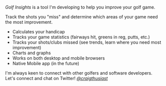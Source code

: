 *Golf Insights* is a tool I'm developing to help you improve your golf game.

Track the shots you "miss" and determine which areas of your game need the most improvement.

- Calculates your handicap
- Tracks your game statistics (fairways hit, greens in reg, putts, etc.)
- Tracks your shots/clubs missed (see trends, learn where you need most improvement)
- Charts and graphs
- Works on both desktop and mobile browsers
- Native Mobile app (in the future)

I'm always keen to connect with other golfers and software developers. 
Let's connect and chat on Twitter! [*@craigthusiast*](http://www.twitter.com/craigthusiast)